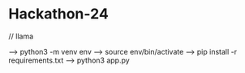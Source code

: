 # Hackathon-24


// llama

--> python3 -m venv env
--> source env/bin/activate
--> pip install -r requirements.txt
--> python3 app.py